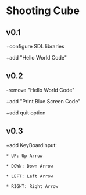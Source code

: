 # Shooting Cube
## v0.1
+configure SDL libraries

+add "Hello World Code"

## v0.2
-remove "Hello World Code"

+add "Print Blue Screen Code"

+add quit option

## v0.3
+add KeyBoardInput:

	* UP: Up Arrow
	
	* DOWN: Down Arrow
	
	* LEFT: Left Arrow
	
	* RIGHT: Right Arrow
